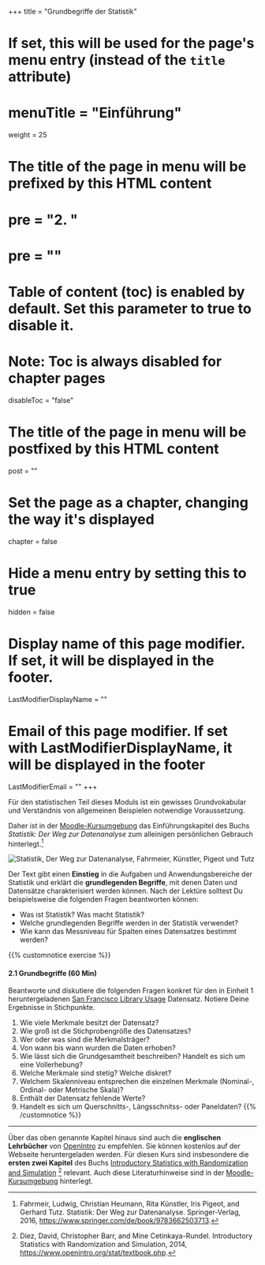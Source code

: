 +++
title = "Grundbegriffe der Statistik"
# If set, this will be used for the page's menu entry (instead of the `title` attribute)
# menuTitle = "Einführung"
weight = 25
# The title of the page in menu will be prefixed by this HTML content
# pre = "<b>2. </b>"
# pre = "<i class='fab fa-github'></i>"
# Table of content (toc) is enabled by default. Set this parameter to true to disable it.
# Note: Toc is always disabled for chapter pages
disableToc = "false"

# The title of the page in menu will be postfixed by this HTML content
post = ""
# Set the page as a chapter, changing the way it's displayed
chapter = false
# Hide a menu entry by setting this to true
hidden = false
# Display name of this page modifier. If set, it will be displayed in the footer.
LastModifierDisplayName = ""
# Email of this page modifier. If set with LastModifierDisplayName, it will be displayed in the footer
LastModifierEmail = ""
+++






Für den statistischen Teil dieses Moduls ist ein gewisses Grundvokabular und Verständnis von allgemeinen Beispielen notwendige Voraussetzung.

Daher ist in der [Moodle-Kursumgebung](https://zbiw.th-koeln.de/moodle/mod/book/view.php?id=8973) das Einführungskapitel des Buchs *Statistik: Der Weg zur Datenanalyse* zum alleinigen persönlichen Gebrauch hinterlegt.[^1]

![Statistik, Der Weg zur Datenanalyse, Fahrmeier, Künstler, Pigeot und Tutz](https://images.springer.com/sgw/books/medium/9783662503713.jpg)

Der Text gibt einen **Einstieg** in die Aufgaben und Anwendungsbereiche der Statistik und erklärt die **grundlegenden Begriffe**, mit denen Daten und Datensätze charakterisiert werden können. Nach der Lektüre solltest Du beispielsweise die folgenden Fragen beantworten können:

- Was ist Statistik? Was macht Statistik?
- Welche grundlegenden Begriffe werden in der Statistik verwendet?
- Wie kann das Messniveau für Spalten eines Datensatzes bestimmt werden?

{{% customnotice exercise %}}

#### 2.1 Grundbegriffe (60 Min)

Beantworte und diskutiere die folgenden Fragen konkret für den in Einheit 1 heruntergeladenen [San Francisco Library Usage](/2021-2022-ZK_Data_Librarian_Modul_3/organisation/dataset/) Datensatz. Notiere Deine Ergebnisse in Stichpunkte. 

1. Wie viele Merkmale besitzt der Datensatz?
2. Wie groß ist die Stichprobengröße des Datensatzes?
3. Wer oder was sind die Merkmalsträger?
3. Von wann bis wann wurden die Daten erhoben?
4. Wie lässt sich die Grundgesamtheit beschreiben? Handelt es sich um eine Vollerhebung?
5. Welche Merkmale sind stetig? Welche diskret?
6. Welchem Skalenniveau entsprechen die einzelnen Merkmale (Nominal-, Ordinal- oder Metrische Skala)?
7. Enthält der Datensatz fehlende Werte?
8. Handelt es sich um Querschnitts-, Längsschnitss- oder Paneldaten?
{{% /customnotice %}}


---


Über das oben genannte Kapitel hinaus sind auch die **englischen Lehrbücher** von [OpenIntro](https://www.openintro.org/stat/textbook.php?stat_book=isrs) zu empfehlen. Sie können kostenlos auf der Webseite heruntergeladen werden. Für diesen Kurs sind insbesondere die **ersten zwei Kapitel** des Buchs [Introductory Statistics with Randomization and Simulation](https://drive.google.com/file/d/0B-DHaDEbiOGkRHNndUlBaHVmaGM/edit) [^2] relevant. Auch diese Literaturhinweise sind in der [Moodle-Kursumgebung](https://zbiw.th-koeln.de/moodle/mod/book/view.php?id=8973) hinterlegt.


[^1]: Fahrmeir, Ludwig, Christian Heumann, Rita Künstler, Iris Pigeot, and Gerhard Tutz. Statistik: Der Weg zur Datenanalyse. Springer-Verlag, 2016, https://www.springer.com/de/book/9783662503713.
[^2]: Diez, David, Christopher Barr, and Mine Cetinkaya-Rundel. Introductory Statistics with Randomization and Simulation, 2014, https://www.openintro.org/stat/textbook.php.
